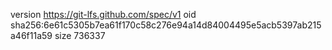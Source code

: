 version https://git-lfs.github.com/spec/v1
oid sha256:6e61c5305b7ea61f170c58c276e94a14d84004495e5acb5397ab215a46f11a59
size 736337
